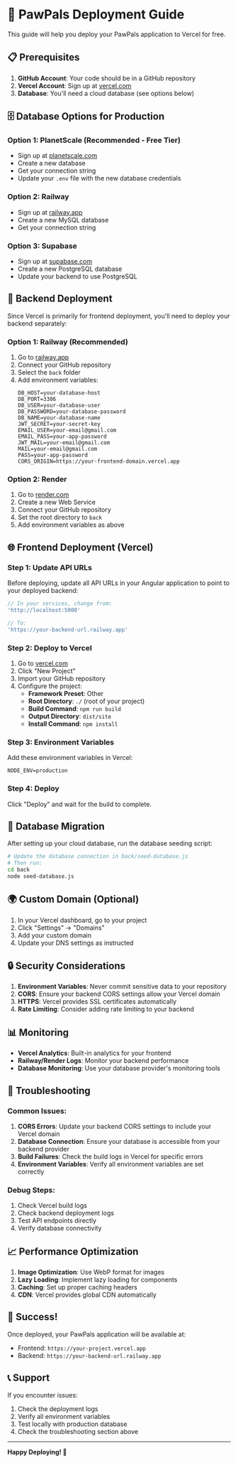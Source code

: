 # 🚀 PawPals Deployment Guide

This guide will help you deploy your PawPals application to Vercel for free.

## 📋 Prerequisites

1. **GitHub Account**: Your code should be in a GitHub repository
2. **Vercel Account**: Sign up at [vercel.com](https://vercel.com)
3. **Database**: You'll need a cloud database (see options below)

## 🗄️ Database Options for Production

### Option 1: PlanetScale (Recommended - Free Tier)
- Sign up at [planetscale.com](https://planetscale.com)
- Create a new database
- Get your connection string
- Update your `.env` file with the new database credentials

### Option 2: Railway
- Sign up at [railway.app](https://railway.app)
- Create a new MySQL database
- Get your connection string

### Option 3: Supabase
- Sign up at [supabase.com](https://supabase.com)
- Create a new PostgreSQL database
- Update your backend to use PostgreSQL

## 🔧 Backend Deployment

Since Vercel is primarily for frontend deployment, you'll need to deploy your backend separately:

### Option 1: Railway (Recommended)
1. Go to [railway.app](https://railway.app)
2. Connect your GitHub repository
3. Select the `back` folder
4. Add environment variables:
   ```
   DB_HOST=your-database-host
   DB_PORT=3306
   DB_USER=your-database-user
   DB_PASSWORD=your-database-password
   DB_NAME=your-database-name
   JWT_SECRET=your-secret-key
   EMAIL_USER=your-email@gmail.com
   EMAIL_PASS=your-app-password
   JWT_MAIL=your-email@gmail.com
   MAIL=your-email@gmail.com
   PASS=your-app-password
   CORS_ORIGIN=https://your-frontend-domain.vercel.app
   ```

### Option 2: Render
1. Go to [render.com](https://render.com)
2. Create a new Web Service
3. Connect your GitHub repository
4. Set the root directory to `back`
5. Add environment variables as above

## 🌐 Frontend Deployment (Vercel)

### Step 1: Update API URLs
Before deploying, update all API URLs in your Angular application to point to your deployed backend:

```typescript
// In your services, change from:
'http://localhost:5000'

// To:
'https://your-backend-url.railway.app'
```

### Step 2: Deploy to Vercel
1. Go to [vercel.com](https://vercel.com)
2. Click "New Project"
3. Import your GitHub repository
4. Configure the project:
   - **Framework Preset**: Other
   - **Root Directory**: `./` (root of your project)
   - **Build Command**: `npm run build`
   - **Output Directory**: `dist/site`
   - **Install Command**: `npm install`

### Step 3: Environment Variables
Add these environment variables in Vercel:
```
NODE_ENV=production
```

### Step 4: Deploy
Click "Deploy" and wait for the build to complete.

## 🔄 Database Migration

After setting up your cloud database, run the database seeding script:

```bash
# Update the database connection in back/seed-database.js
# Then run:
cd back
node seed-database.js
```

## 🌍 Custom Domain (Optional)

1. In your Vercel dashboard, go to your project
2. Click "Settings" → "Domains"
3. Add your custom domain
4. Update your DNS settings as instructed

## 🔒 Security Considerations

1. **Environment Variables**: Never commit sensitive data to your repository
2. **CORS**: Ensure your backend CORS settings allow your Vercel domain
3. **HTTPS**: Vercel provides SSL certificates automatically
4. **Rate Limiting**: Consider adding rate limiting to your backend

## 📊 Monitoring

- **Vercel Analytics**: Built-in analytics for your frontend
- **Railway/Render Logs**: Monitor your backend performance
- **Database Monitoring**: Use your database provider's monitoring tools

## 🚨 Troubleshooting

### Common Issues:

1. **CORS Errors**: Update your backend CORS settings to include your Vercel domain
2. **Database Connection**: Ensure your database is accessible from your backend provider
3. **Build Failures**: Check the build logs in Vercel for specific errors
4. **Environment Variables**: Verify all environment variables are set correctly

### Debug Steps:
1. Check Vercel build logs
2. Check backend deployment logs
3. Test API endpoints directly
4. Verify database connectivity

## 📈 Performance Optimization

1. **Image Optimization**: Use WebP format for images
2. **Lazy Loading**: Implement lazy loading for components
3. **Caching**: Set up proper caching headers
4. **CDN**: Vercel provides global CDN automatically

## 🎉 Success!

Once deployed, your PawPals application will be available at:
- Frontend: `https://your-project.vercel.app`
- Backend: `https://your-backend-url.railway.app`

## 📞 Support

If you encounter issues:
1. Check the deployment logs
2. Verify all environment variables
3. Test locally with production database
4. Check the troubleshooting section above

---

**Happy Deploying! 🐾**
